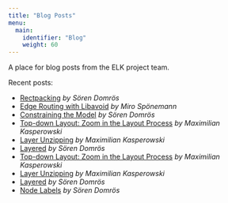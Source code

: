 ```yaml
---
title: "Blog Posts"
menu:
  main:
    identifier: "Blog"
    weight: 60
---
```


A place for blog posts from the ELK project team.

Recent posts:

 * [Rectpacking](./blog/posts/2022/22-08-31-rectpacking.html) _by Sören Domrös_
 * [Edge Routing with Libavoid](./blog/posts/2022/22-11-17-libavoid.html) _by Miro Spönemann_
 * [Constraining the Model](./blog/posts/2023/23-01-09-constraining-the-model.html) _by Sören Domrös_
 * [Top-down Layout: Zoom in the Layout Process](./blog/posts/2023/23-06-09-topdown-layout.html) *by Maximilian Kasperowski*
 * [Layer Unzipping](./blog/posts/2024/24-12-06-layer-unzipping.html) *by Maximilian Kasperowski*
 * [Layered](./blog/posts/2025/25-08-21-layered.html) *by Sören Domrös*
 * [Top-down Layout: Zoom in the Layout Process](./blog/posts/2023/23-06-09-topdown-layout.html) _by Maximilian Kasperowski_
 * [Layer Unzipping](./blog/posts/2024/24-12-06-layer-unzipping.html) _by Maximilian Kasperowski_
 * [Layered](./blog/posts/2025/25-08-21-layered.html) _by Sören Domrös_
 * [Node Labels](./blog/posts/2025/25-08-22-node-labels.html) _by Sören Domrös_
